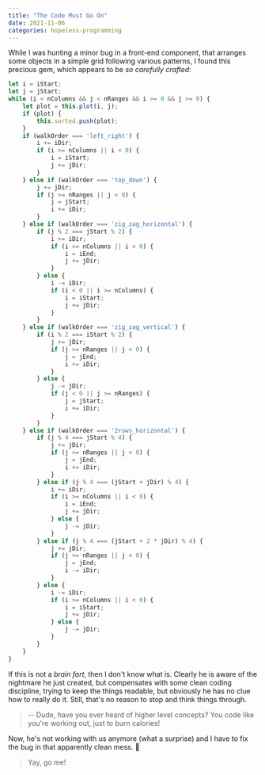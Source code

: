 ```yaml
---
title: "The Code Must Go On"
date: 2021-11-06
categories: hopeless-programming
---
```



While I was hunting a minor bug in a front-end component, that arranges some
objects in a simple grid following various patterns, I found this precious gem,
which appears to be _so carefully crafted_:

```typescript
let i = iStart;
let j = jStart;
while (i < nColumns && j < nRanges && i >= 0 && j >= 0) {
    let plot = this.plot(i, j);
    if (plot) {
        this.sorted.push(plot);
    }
    if (walkOrder === 'left_right') {
        i += iDir;
        if (i >= nColumns || i < 0) {
            i = iStart;
            j += jDir;
        }
    } else if (walkOrder === 'top_down') {
        j += jDir;
        if (j >= nRanges || j < 0) {
            j = jStart;
            i += iDir;
        }
    } else if (walkOrder === 'zig_zag_horizontal') {
        if (j % 2 === jStart % 2) {
            i += iDir;
            if (i >= nColumns || i < 0) {
                i = iEnd;
                j += jDir;
            }
        } else {
            i -= iDir;
            if (i < 0 || i >= nColumns) {
                i = iStart;
                j += jDir;
            }
        }
    } else if (walkOrder === 'zig_zag_vertical') {
        if (i % 2 === iStart % 2) {
            j += jDir;
            if (j >= nRanges || j < 0) {
                j = jEnd;
                i += iDir;
            }
        } else {
            j -= jDir;
            if (j < 0 || j >= nRanges) {
                j = jStart;
                i += iDir;
            }
        }
    } else if (walkOrder === '2rows_horizontal') {
        if (j % 4 === jStart % 4) {
            j += jDir;
            if (j >= nRanges || j < 0) {
                j = jEnd;
                i += iDir;
            }
        } else if (j % 4 === (jStart + jDir) % 4) {
            i += iDir;
            if (i >= nColumns || i < 0) {
                i = iEnd;
                j += jDir;
            } else {
                j -= jDir;
            }
        } else if (j % 4 === (jStart + 2 * jDir) % 4) {
            j += jDir;
            if (j >= nRanges || j < 0) {
                j = jEnd;
                i -= iDir;
            }
        } else {
            i -= iDir;
            if (i >= nColumns || i < 0) {
                i = iStart;
                j += jDir;
            } else {
                j -= jDir;
            }
        }
    }
}
```


If this is not a _brain fart_, then I don't know what is. Clearly he is aware of
the nightmare he just created, but compensates with some clean coding discipline,
trying to keep the things readable, but obviously he has no clue how to really
do it. Still, that's no reason to stop and think things through.

> -- Dude, have you ever heard of higher level concepts? You code like you're
> working out, just to burn calories!


Now, he's not working with us anymore (what a surprise) and I have to fix the
bug in that apparently clean mess. :poop:

> Yay, go me!

